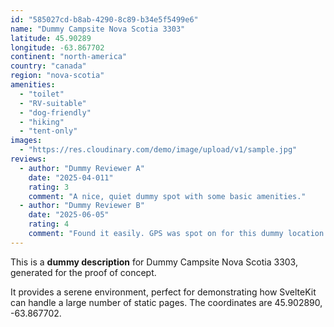 ```yaml
---
id: "585027cd-b8ab-4290-8c89-b34e5f5499e6"
name: "Dummy Campsite Nova Scotia 3303"
latitude: 45.90289
longitude: -63.867702
continent: "north-america"
country: "canada"
region: "nova-scotia"
amenities:
  - "toilet"
  - "RV-suitable"
  - "dog-friendly"
  - "hiking"
  - "tent-only"
images:
  - "https://res.cloudinary.com/demo/image/upload/v1/sample.jpg"
reviews:
  - author: "Dummy Reviewer A"
    date: "2025-04-011"
    rating: 3
    comment: "A nice, quiet dummy spot with some basic amenities."
  - author: "Dummy Reviewer B"
    date: "2025-06-05"
    rating: 4
    comment: "Found it easily. GPS was spot on for this dummy location."
---
```


This is a **dummy description** for Dummy Campsite Nova Scotia 3303, generated for the proof of concept.

It provides a serene environment, perfect for demonstrating how SvelteKit can handle a large number of static pages. The coordinates are 45.902890, -63.867702.
